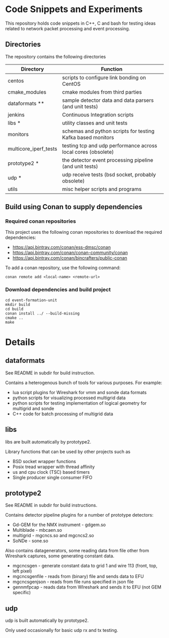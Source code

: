 # Code Snippets and Experiments
This repository holds code snippets in C++, C and bash for testing ideas
 related to network packet processing and  event processing.

## Directories
The repository contains the following directories

Directory             | Function
-------------         | -------------
centos                | scripts to configure link bonding on CentOS
cmake_modules         | cmake modules from third parties
dataformats **        | sample detector data and data parsers (and unit tests)
jenkins               | Continuous Integration scripts
libs *                | utility classes and unit tests
monitors              | schemas and python scripts for testing Kafka based monitors
multicore_iperf_tests | testing tcp and udp performance across local cores (obsolete)
prototype2 *          | the detector event processing pipeline (and unit tests)
udp *                 | udp receive tests (bsd socket, probably obsolete)
utils                 | misc helper scripts and programs

## Build using Conan to supply dependencies

### Required conan repositories

This project uses the following conan repositories to download the required dependencies:

* https://api.bintray.com/conan/ess-dmsc/conan
* https://api.bintray.com/conan/conan-community/conan
* https://api.bintray.com/conan/bincrafters/public-conan

To add a conan repository, use the following command:

```
conan remote add <local-name> <remote-url>
```

### Download dependencies and build project

```
cd event-formation-unit
mkdir build
cd build
conan install ../ --build-missing
cmake ..
make
````


# Details

## dataformats
See README in subdir for build instruction.

Contains a heterogenous bunch of tools for various purposes. For example:
* lua script plugins for Wireshark for vmm and sonde data formats
* python scripts for visualizing processed multigrid data
* python scripts for testing implementation of logical geometry for multigrid and sonde
* C++ code for batch processing of multigrid data

## libs
libs are built automatically by prototype2.

Library functions that can be used by other projects such as
* BSD socket wrapper functions
* Posix tread wrapper with thread affinity
* us and cpu clock (TSC) based timers
* Single producer single consumer FIFO

## prototype2
See README in subdir for build instructions.

Contains detector pipeline plugins for a number of prototype detectors:
* Gd-GEM for the NMX instrument - gdgem.so
* Multiblade - mbcaen.so
* multigrid - mgcncs.so and mgcncs2.so
* SoNDe - sone.so

Also contains datagenerators, some reading data from file other from Wireshark captures,
some generating constant data.
* mgcncsgen - generate constant data to grid 1 and wire 113 (front, top, left pixel)
* mgcncsgenfile - reads from (binary) file and sends data to EFU
* mgcncsgenjson - reads from file runs specified in json file
* gennmfpcap - reads data from WIreshark and sends it to EFU (not GEM specific)

## udp
udp is built automatically by prototype2.

Only used occasionally for basic udp rx and tx testing.
